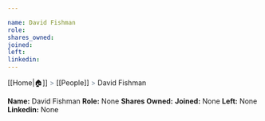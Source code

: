 ```yaml
---

name: David Fishman
role: 
shares_owned: 
joined: 
left: 
linkedin: 
---
```

[[Home|🏠]] <span style="color: LightSlateGray">></span> [[People]] <span style="color: LightSlateGray">></span> David Fishman

**Name:** David Fishman
**Role:** None
**Shares Owned:** 
**Joined:** None
**Left:** None
**Linkedin:** None

